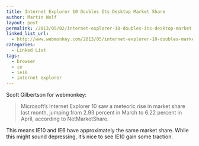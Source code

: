 ```yaml
---
title: Internet Explorer 10 Doubles Its Desktop Market Share
author: Martin Wolf
layout: post
permalink: /2013/05/02/internet-explorer-10-doubles-its-desktop-market-share/
linked_list_url:
  - http://www.webmonkey.com/2013/05/internet-explorer-10-doubles-market-share/
categories:
  - Linked List
tags:
  - browser
  - ie
  - ie10
  - internet explorer
---
```

<p class="linked-list-quote-author">
  Scott Gilbertson for webmonkey:
</p>

> Microsoft’s Internet Explorer 10 saw a meteoric rise in market share last month, jumping from 2.93 percent in March to 6.22 percent in April, according to NetMarketShare.

This means IE10 and IE6 have approximately the same market share. While this might sound depressing, it&#8217;s nice to see IE10 gain some traction.
